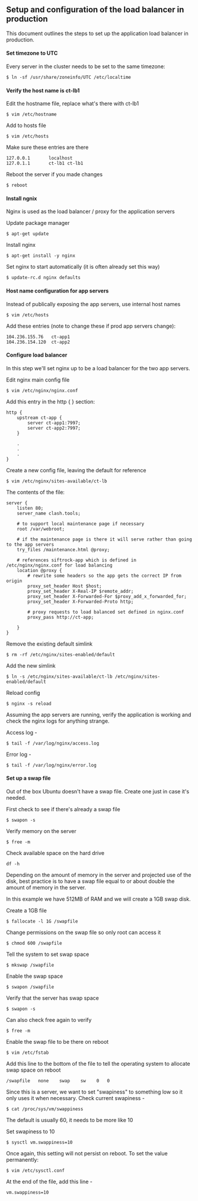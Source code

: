 ## Setup and configuration of the load balancer in production
This document outlines the steps to set up the application load balancer in production.


#### Set timezone to UTC
Every server in the cluster needs to be set to the same timezone:

`$ ln -sf /usr/share/zoneinfo/UTC /etc/localtime`


#### Verify the host name is ct-lb1
Edit the hostname file, replace what's there with ct-lb1

`$ vim /etc/hostname`

Add to hosts file

`$ vim /etc/hosts`

Make sure these entries are there

````
127.0.0.1       localhost
127.0.1.1       ct-lb1 ct-lb1

````

Reboot the server if you made changes

`$ reboot`


#### Install ngnix
Nginx is used as the load balancer / proxy for the application servers

Update package manager

`$ apt-get update`

Install nginx

`$ apt-get install -y nginx`

Set nginx to start automatically (it is often already set this way)

`$ update-rc.d nginx defaults`

#### Host name configuration for app servers
Instead of publically exposing the app servers, use internal host names

`$ vim /etc/hosts`

Add these entries (note to change these if prod app servers change):

````
104.236.155.76   ct-app1
104.236.154.120  ct-app2
````


#### Configure load balancer
In this step we'll set nginx up to be a load balancer for the two app servers.

Edit nginx main config file

`$ vim /etc/nginx/nginx.conf`

Add this entry in the http {  } section:

````
http {
    upstream ct-app {
        server ct-app1:7997;
        server ct-app2:7997;
    }

    .
    .
    .
}
````

Create a new config file, leaving the default for reference

`$ vim /etc/nginx/sites-available/ct-lb`

The contents of the file:

````
server {
    listen 80;
    server_name clash.tools;

    # to support local maintenance page if necessary
    root /var/webroot;

    # if the maintenance page is there it will serve rather than going to the app servers
    try_files /maintenance.html @proxy;

    # references siftrock-app which is defined in /etc/nginx/nginx.conf for load balancing
    location @proxy {
        # rewrite some headers so the app gets the correct IP from origin
        proxy_set_header Host $host;
        proxy_set_header X-Real-IP $remote_addr;
        proxy_set_header X-Forwarded-For $proxy_add_x_forwarded_for;
        proxy_set_header X-Forwarded-Proto http;

        # proxy requests to load balanced set defined in nginx.conf
        proxy_pass http://ct-app;

    }
}
````

Remove the existing default simlink

`$ rm -rf /etc/nginx/sites-enabled/default`

Add the new simlink

`$ ln -s /etc/nginx/sites-available/ct-lb /etc/nginx/sites-enabled/default`

Reload config

`$ nginx -s reload`

Assuming the app servers are running, verify the application is working and check the nginx logs for anything strange.

Access log -

`$ tail -f /var/log/nginx/access.log`

Error log -

`$ tail -f /var/log/nginx/error.log`


#### Set up a swap file
Out of the box Ubuntu doesn't have a swap file. Create one just in case it's needed.

First check to see if there's already a swap file

`$ swapon -s`

Verify memory on the server

`$ free -m`

Check available space on the hard drive

`df -h`

Depending on the amount of memory in the server and projected use of the disk, best practice is to have a swap file equal to or about double the amount of memory in the server.

In this example we have 512MB of RAM and we will create a 1GB swap disk.

Create a 1GB file

`$ fallocate -l 1G /swapfile`

Change permissions on the swap file so only root can access it

`$ chmod 600 /swapfile`

Tell the system to set swap space

`$ mkswap /swapfile`

Enable the swap space

`$ swapon /swapfile`

Verify that the server has swap space

`$ swapon -s`

Can also check free again to verify

`$ free -m`

Enable the swap file to be there on reboot

`$ vim /etc/fstab`

Add this line to the bottom of the file to tell the operating system to allocate swap space on reboot

`/swapfile   none    swap    sw    0   0`

Since this is a server, we want to set "swapiness" to something low so it only uses it when necessary. Check current swapiness -

`$ cat /proc/sys/vm/swappiness`

The default is usually 60, it needs to be more like 10

Set swapiness to 10

`$ sysctl vm.swappiness=10`

Once again, this setting will not persist on reboot. To set the value permanently:

`$ vim /etc/sysctl.conf`

At the end of the file, add this line -

`vm.swappiness=10`

